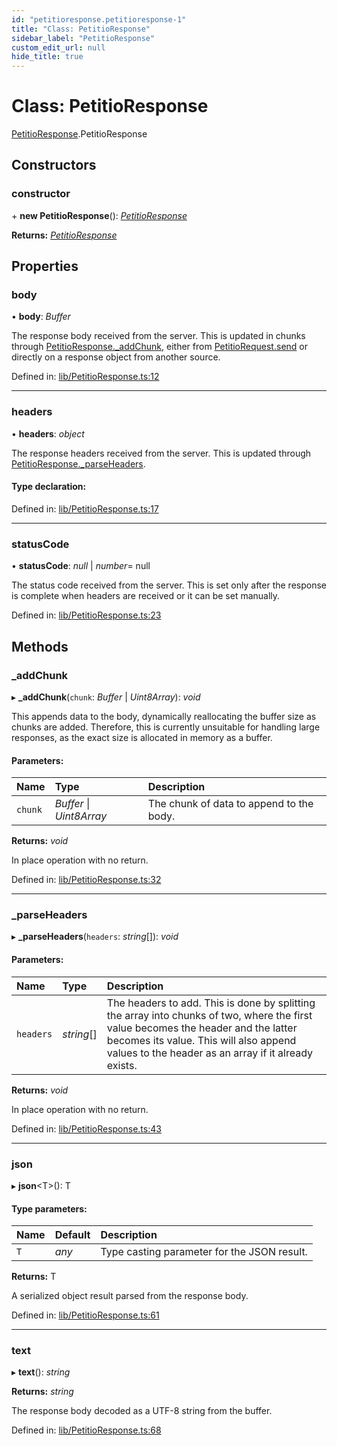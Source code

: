 ```yaml
---
id: "petitioresponse.petitioresponse-1"
title: "Class: PetitioResponse"
sidebar_label: "PetitioResponse"
custom_edit_url: null
hide_title: true
---
```


# Class: PetitioResponse

[PetitioResponse](../modules/petitioresponse.md).PetitioResponse

## Constructors

### constructor

\+ **new PetitioResponse**(): [*PetitioResponse*](petitioresponse.petitioresponse-1.md)

**Returns:** [*PetitioResponse*](petitioresponse.petitioresponse-1.md)

## Properties

### body

• **body**: *Buffer*

The response body received from the server.
This is updated in chunks through [PetitioResponse._addChunk](petitioresponse.petitioresponse-1.md#_addchunk), either
from [PetitioRequest.send](petitiorequest.petitiorequest-1.md#send) or directly on a response object from
another source.

Defined in: [lib/PetitioResponse.ts:12](https://github.com/helperdiscord/petitio/blob/585315e/src/lib/PetitioResponse.ts#L12)

___

### headers

• **headers**: *object*

The response headers received from the server.
This is updated through [PetitioResponse._parseHeaders](petitioresponse.petitioresponse-1.md#_parseheaders).

#### Type declaration:

Defined in: [lib/PetitioResponse.ts:17](https://github.com/helperdiscord/petitio/blob/585315e/src/lib/PetitioResponse.ts#L17)

___

### statusCode

• **statusCode**: *null* \| *number*= null

The status code received from the server.
This is set only after the response is complete when headers are received
or it can be set manually.

Defined in: [lib/PetitioResponse.ts:23](https://github.com/helperdiscord/petitio/blob/585315e/src/lib/PetitioResponse.ts#L23)

## Methods

### \_addChunk

▸ **_addChunk**(`chunk`: *Buffer* \| *Uint8Array*): *void*

This appends data to the body, dynamically reallocating the buffer size
as chunks are added. Therefore, this is currently unsuitable for handling
large responses, as the exact size is allocated in memory as a buffer.

#### Parameters:

Name | Type | Description |
:------ | :------ | :------ |
`chunk` | *Buffer* \| *Uint8Array* | The chunk of data to append to the body.   |

**Returns:** *void*

In place operation with no return.

Defined in: [lib/PetitioResponse.ts:32](https://github.com/helperdiscord/petitio/blob/585315e/src/lib/PetitioResponse.ts#L32)

___

### \_parseHeaders

▸ **_parseHeaders**(`headers`: *string*[]): *void*

#### Parameters:

Name | Type | Description |
:------ | :------ | :------ |
`headers` | *string*[] | The headers to add. This is done by splitting the array into chunks of two, where the first value becomes the header and the latter becomes its value. This will also append values to the header as an array if it already exists.   |

**Returns:** *void*

In place operation with no return.

Defined in: [lib/PetitioResponse.ts:43](https://github.com/helperdiscord/petitio/blob/585315e/src/lib/PetitioResponse.ts#L43)

___

### json

▸ **json**<T\>(): T

#### Type parameters:

Name | Default | Description |
:------ | :------ | :------ |
`T` | *any* | Type casting parameter for the JSON result.   |

**Returns:** T

A serialized object result parsed from the response body.

Defined in: [lib/PetitioResponse.ts:61](https://github.com/helperdiscord/petitio/blob/585315e/src/lib/PetitioResponse.ts#L61)

___

### text

▸ **text**(): *string*

**Returns:** *string*

The response body decoded as a UTF-8 string from the buffer.

Defined in: [lib/PetitioResponse.ts:68](https://github.com/helperdiscord/petitio/blob/585315e/src/lib/PetitioResponse.ts#L68)
